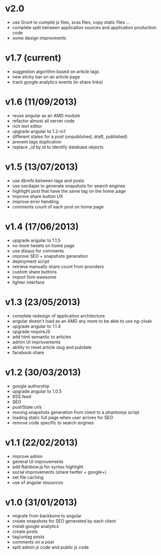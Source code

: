 v2.0
=============
- use Grunt to compile js files, scss files, copy static files ...
- complete split between application sources and application production code
- some design improvments

v1.7 (current)
=============
- suggestion algorithm based on article tags
- new sticky bar on an article page
- track google analytics events (in share links)

v1.6 (11/09/2013)
=============
- reuse angular as an AMD module
- refactor almost all server code
- rich text editor
- upgrade angular to 1.2-rc1
- different states for a post (unpublished, draft, published)
- prevent tags duplication
- replace _id by id to identify database objects

v1.5 (13/07/2013)
=============
- use dbrefs between tags and posts
- use seo4ajax to generate snapshots for search engines
- highlight post that have the same tag on the home page
- improve share button UX
- improve error handling
- comments count of each post on home page

v1.4 (17/06/2013)
==========
- upgrade angular to 1.1.5
- no more tweets on home page
- use disqus for comments
- improve SEO + snapshots generation
- deployment script
- retrieve manually share count from providers
- custom share buttons
- import font-awesome
- lighter interface

v1.3 (23/05/2013)
==========
- complete redesign of application architecture
- angular doesn't load as an AMD any more to be able to use ng-cloak
- upgrade angular to 1.1.4
- upgrade requireJS
- add html semantic to articles
- admin UI improvements
- ability to reset article slug and pubdate
- facebook share

v1.2 (30/03/2013)
============
- google authorship
- upgrade angular to 1.0.5
- RSS feed
- SEO
- pushState urls
- moving snapshots generation from client to a phantomjs script
- loading static full page when user arrives for SEO
- remove code specific to search engines

v1.1 (22/02/2013)
============
- improve admin
- general UI improvements
- add Rainbow.js for syntax highlight
- social improvements (share twitter + google+)
- set file caching
- use of angular resources

v1.0 (31/01/2013)
============
- migrate from backbone to angular
- create snapshots for SEO generated by each client
- install google analytics
- create posts
- tag/untag posts
- comments on a post
- split admin js code and public js code
